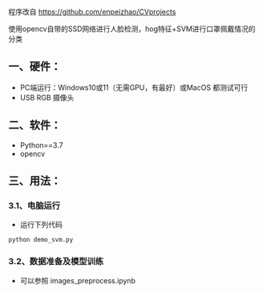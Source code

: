 程序改自 https://github.com/enpeizhao/CVprojects

使用opencv自带的SSD网络进行人脸检测，hog特征+SVM进行口罩佩戴情况的分类

## 一、硬件：

* PC端运行：Windows10或11（无需GPU，有最好）或MacOS 都测试可行
* USB RGB 摄像头

## 二、软件：

* Python==3.7
* opencv 

## 三、用法：

### 3.1、电脑运行


* 运行下列代码

```
python demo_svm.py
```


### 3.2、数据准备及模型训练

* 可以参照 images_preprocess.ipynb





